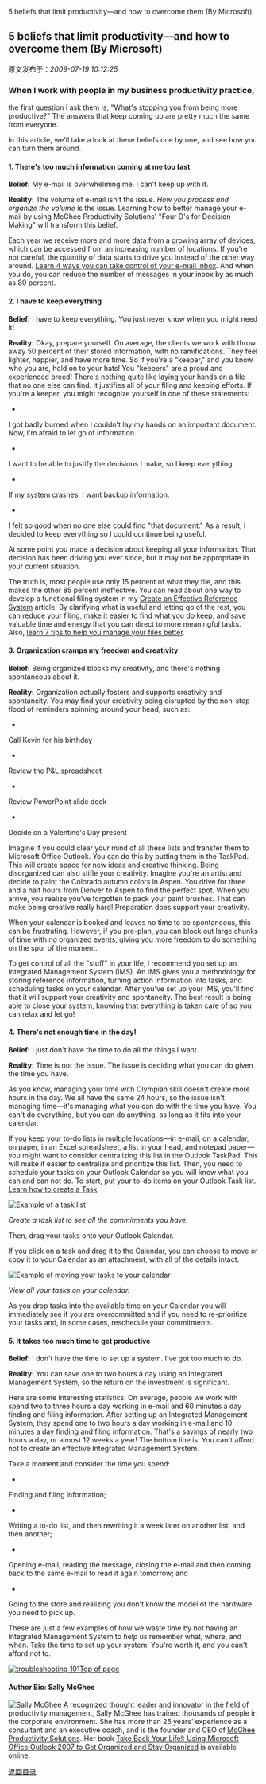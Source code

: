 5 beliefs that limit productivity—and how to overcome them (By Microsoft)
## 5 beliefs that limit productivity—and how to overcome them (By Microsoft)

 原文发布于：*2009-07-19 10:12:25*

### When I work with people in my business productivity practice,
the first question I ask them is, "What's stopping you from being
more productive?" The answers that keep coming up are pretty much
the same from everyone.

In this article, we'll take a look at these beliefs one by one,
and see how you can turn them around.

#### 1. There's too much information coming at me too fast

**Belief&#58;** My e-mail is
overwhelming me. I can't keep up with it.

**Reality&#58;** The volume of e-mail
isn't the issue. *How you process and organize the volume*
is the issue. Learning how to better manage your e-mail by using
McGhee Productivity Solutions' "Four D's for Decision Making" will
transform this belief.

Each year we receive more and more data from a growing array of
devices, which can be accessed from an increasing number of
locations. If you're not careful, the quantity of data starts to
drive you instead of the other way around. [
Learn 4 ways you can take control of your e-mail Inbox](http&#58;//www.microsoft.com/atwork/productivity/email.aspx). And
when you do, you can reduce the number of messages in your inbox by
as much as 80 percent.

#### 2. I have to keep everything

**Belief&#58;** I have to keep
everything. You just never know when you might need it!

**Reality&#58;** Okay, prepare
yourself. On average, the clients we work with throw away 50
percent of their stored information, with no ramifications. They
feel lighter, happier, and have more time. So if you're a "keeper,"
and you know who you are, hold on to your hats! You "keepers" are a
proud and experienced breed! There's nothing quite like laying your
hands on a file that no one else can find. It justifies all of your
filing and keeping efforts. If you're a keeper, you might recognize
yourself in one of these statements&#58;

- 
I got badly burned when I couldn't lay my hands on an important
document. Now, I'm afraid to let go of information.

- 
I want to be able to justify the decisions I make, so I keep
everything.

- 
If my system crashes, I want backup information.

- 
I felt so good when no one else could find "that document." As a
result, I decided to keep everything so I could continue being
useful.

At some point you made a decision about keeping all your
information. That decision has been driving you ever since, but it
may not be appropriate in your current situation.

The truth is, most people use only 15 percent of what they file,
and this makes the other 85 percent ineffective. You can read about
one way to develop a functional filing system in my [
Create an Effective Reference System](http&#58;//office.microsoft.com/en-us/FX011456171033.aspx) article. By clarifying
what is useful and letting go of the rest, you can reduce your
filing, make it easier to find what you do keep, and save valuable
time and energy that you can direct to more meaningful tasks. Also,
[
learn 7 tips to help you manage your files better](http&#58;//www.microsoft.com/atwork/productivity/files.aspx).

#### 3. Organization cramps my freedom and creativity

**Belief&#58;** Being organized blocks
my creativity, and there's nothing spontaneous about it.

**Reality&#58;** Organization actually
fosters and supports creativity and spontaneity. You may find your
creativity being disrupted by the non-stop flood of reminders
spinning around your head, such as&#58;

- 
Call Kevin for his birthday

- 
Review the P&L spreadsheet

- 
Review PowerPoint slide deck

- 
Decide on a Valentine's Day present

Imagine if you could clear your mind of all these lists and
transfer them to Microsoft Office Outlook. You can do this by
putting them in the TaskPad. This will create space for new ideas
and creative thinking. Being disorganized can also stifle your
creativity. Imagine you're an artist and decide to paint the
Colorado autumn colors in Aspen. You drive for three and a half
hours from Denver to Aspen to find the perfect spot. When you
arrive, you realize you've forgotten to pack your paint brushes.
That can make being creative really hard! Preparation does support
your creativity.

When your calendar is booked and leaves no time to be
spontaneous, this can be frustrating. However, if you pre-plan, you
can block out large chunks of time with no organized events, giving
you more freedom to do something on the spur of the moment.

To get control of all the "stuff" in your life, I recommend you
set up an Integrated Management System (IMS). An IMS gives you a
methodology for storing reference information, turning action
information into tasks, and scheduling tasks on your calendar.
After you've set up your IMS, you'll find that it will support your
creativity and spontaneity. The best result is being able to close
your system, knowing that everything is taken care of so you can
relax and let go!

#### 4. There's not enough time in the day!

**Belief&#58;** I just don't have the
time to do all the things I want.

**Reality&#58;** Time is not the issue.
The issue is deciding what you can do given the time you have.

As you know, managing your time with Olympian skill doesn't
create more hours in the day. We all have the same 24 hours, so the
issue isn't managing time—it's managing what you can do with the
time you have. You can't do everything, but you can do anything, as
long as it fits into your calendar.

If you keep your to-do lists in multiple locations—in e-mail, on
a calendar, on paper, in an Excel spreadsheet, a list in your head,
and notepad paper—you might want to consider centralizing this list
in the Outlook TaskPad. This will make it easier to centralize and
prioritize this list. Then, you need to schedule your tasks on your
Outlook Calendar so you will know what you can and can not do. To
start, put your to-do items on your Outlook Task list. [
Learn how to create a Task](http&#58;//office.microsoft.com/en-us/assistance/HP052429701033.aspx).

![Example of a task list](http&#58;//www.microsoft.com/global/atwork/PublishingImages/productivity/taskpad.jpg)

*Create a task list to see all the commitments you
have.*

Then, drag your tasks onto your Outlook Calendar.

If you click on a task and drag it to the Calendar, you can
choose to move or copy it to your Calendar as an attachment, with
all of the details intact.

![Example of moving your tasks to your calendar](http&#58;//www.microsoft.com/global/atwork/PublishingImages/productivity/taskpad2.jpg)

*View all your tasks on your calendar.*

As you drop tasks into the available time on your Calendar you
will immediately see if you are overcommitted and if you need to
re-prioritize your tasks and, in some cases, reschedule your
commitments.

#### 5. It takes too much time to get productive

**Belief&#58;** I don't have the time
to set up a system. I've got too much to do.

**Reality&#58;** You can save one to
two hours a day using an Integrated Management System, so the
return on the investment is significant.

Here are some interesting statistics. On average, people we work
with spend two to three hours a day working in e-mail and 60
minutes a day finding and filing information. After setting up an
Integrated Management System, they spend one to two hours a day
working in e-mail and 10 minutes a day finding and filing
information. That's a savings of nearly two hours a day, or almost
12 weeks a year! The bottom line is&#58; You can't
afford not to create an effective Integrated Management System.

Take a moment and consider the time you
spend&#58;

- 
Finding and filing information;

- 
Writing a to-do list, and then rewriting it a week later on
another list, and then another;

- 
Opening e-mail, reading the message, closing the e-mail and then
coming back to the same e-mail to read it again tomorrow; and

- 
Going to the store and realizing you don't know the model of the
hardware you need to pick up.

These are just a few examples of how we waste time by not having
an Integrated Management System to help us remember what, where,
and when. Take the time to set up your system. You're worth it, and
you can't afford not to.

[![troubleshooting 101](http&#58;//www.microsoft.com/global/atwork/PublishingImages/top-of-page-bullet.gif)Top of page](http&#58;//www.microsoft.com/#top-of-page)

#### Author Bio&#58; Sally McGhee
![Sally McGhee](http&#58;//wwwauthoringctp/athome/PublishingImages/bios/57045_55x55_sallymcghee_f.jpg)
A recognized thought leader and innovator in the field of
productivity management, Sally McGhee has trained thousands of
people in the corporate environment. She has more than 25 years’
experience as a consultant and an executive coach, and is the
founder and CEO of [McGhee
Productivity Solutions](http&#58;//www.mcgheeproductivity.com). Her book [
Take Back Your Life!&#58; Using Microsoft Office
Outlook 2007 to Get Organized and Stay Organized](http&#58;//www.microsoft.com/MSPress/books/authors/auth10141.aspx) is available
online.

[返回目录](index.html)
